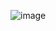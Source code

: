 ![image](https://github.com/Dimentrius1137/Dimentrius1137/assets/124744143/2d35260f-e956-4cb3-a1c2-bf4a4eaa6de6)


<!--
**Dimentrius1137/Dimentrius1137** is a ✨ _special_ ✨ repository because its `README.md` (this file) appears on your GitHub profile.

Here are some ideas to get you started:

- 🔭 I’m currently working on ...
- 🌱 I’m currently learning ...
- 👯 I’m looking to collaborate on ...
- 🤔 I’m looking for help with ...
- 💬 Ask me about ...
- 📫 How to reach me: ...
- 😄 Pronouns: ...
- ⚡ Fun fact: ...
-->
